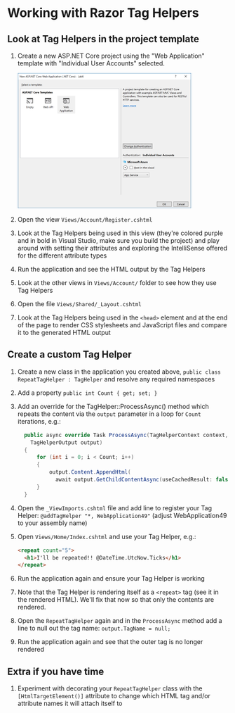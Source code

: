 # Working with Razor Tag Helpers

## Look at Tag Helpers in the project template
1. Create a new ASP.NET Core project using the "Web Application" template with "Individual User Accounts" selected.

    ![image](https://github.com/bekk/aspnetcore-workshop/blob/master/Labs/Images/new-webapp-individual-accounts.PNG?raw=true)

1. Open the view `Views/Account/Register.cshtml`
1. Look at the Tag Helpers being used in this view (they're colored purple and in bold in Visual Studio, make sure you build the project) and play around with setting their attributes and exploring the IntelliSense offered for the different attribute types
1. Run the application and see the HTML output by the Tag Helpers
1. Look at the other views in `Views/Account/` folder to see how they use Tag Helpers
1. Open the file `Views/Shared/_Layout.cshtml`
1. Look at the Tag Helpers being used in the `<head>` element and at the end of the page to render CSS stylesheets and JavaScript files and compare it to the generated HTML output

## Create a custom Tag Helper
1. Create a new class in the application you created above, `public class RepeatTagHelper : TagHelper` and resolve any required namespaces
1. Add a property `public int Count { get; set; }`
1. Add an override for the TagHelper::ProcessAsync() method which repeats the content via the `output` parameter in a loop for `Count` iterations, e.g.:
  
    ``` C#
      public async override Task ProcessAsync(TagHelperContext context, 
        TagHelperOutput output)
      {
          for (int i = 0; i < Count; i++)
          {
              output.Content.AppendHtml(
                await output.GetChildContentAsync(useCachedResult: false));
          }
      }
    ```

1. Open the `_ViewImports.cshtml` file and add line to register your Tag Helper: `@addTagHelper "*, WebApplication49"` (adjust WebApplication49 to your assembly name)
1. Open `Views/Home/Index.cshtml` and use your Tag Helper, e.g.:

    ``` HTML
    <repeat count="5">
      <h1>I'll be repeated!! @DateTime.UtcNow.Ticks</h1>
    </repeat>
    ```
  
1. Run the application again and ensure your Tag Helper is working
1. Note that the Tag Helper is rendering itself as a `<repeat>` tag (see it in the rendered HTML). We'll fix that now so that only the contents are rendered.
1. Open the `RepeatTagHelper` again and in the `ProcessAsync` method add a line to null out the tag name: `output.TagName = null;`
1. Run the application again and see that the outer tag is no longer rendered

## Extra if you have time
1. Experiment with decorating your `RepeatTagHelper` class with the `[HtmlTargetElement()]` attribute to change which HTML tag and/or attribute names it will attach itself to 
